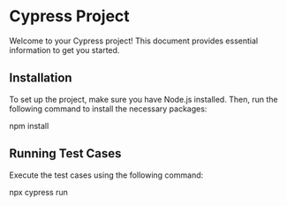 # Cypress Project

Welcome to your Cypress project! This document provides essential information to get you started.

## Installation

To set up the project, make sure you have Node.js installed. Then, run the following command to install the necessary packages:

npm install


## Running Test Cases
Execute the test cases using the following command:

npx cypress run
